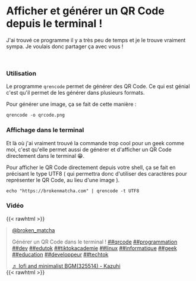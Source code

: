 # Afficher et générer un QR Code depuis le terminal !


<!--
 {{< image src="terminal-qrcode.png" caption="Un QR Code directement dans votre shell sur le terminal !" >}}
 -->

J'ai trouvé ce programme il y a très peu de temps et je le trouve vraiment sympa.
Je voulais donc partager ça avec vous !

<br>

### Utilisation

Le programme `qrencode` permet de générer des QR Code.
Ce qui est génial c'est qu'il permet de les générer dans plusieurs formats.

Pour générer une image, ça se fait de cette manière :

```shell
qrencode -o qrcode.png
```

### Affichage dans le terminal

Et là où j'ai vraiment trouvé la commande trop cool pour un geek comme moi, c'est qu'elle permet aussi de générer et d'afficher un QR Code directement dans le terminal 😁.

Pour afficher le QR Code directement depuis votre shell, ça se fait en précisant le type UTF8 ( qui permettra donc d'utiliser des caractères pour représenter le QR Code, au lieu d'une image ).


```shell
echo "https://brokenmatcha.com" | qrencode -t UTF8
```


### Vidéo

{{< rawhtml >}}
<blockquote class="tiktok-embed" cite="https://www.tiktok.com/@broken_matcha/video/7008926557586672902" data-video-id="7008926557586672902" style="max-width: 605px;min-width: 325px; margin: auto;" > <section> <a target="_blank" title="@broken_matcha" href="https://www.tiktok.com/@broken_matcha">@broken_matcha</a> <p>Générer un QR Code dans le terminal ! <a title="qrcode" target="_blank" href="https://www.tiktok.com/tag/qrcode">##qrcode</a> <a title="programmation" target="_blank" href="https://www.tiktok.com/tag/programmation">##programmation</a> <a title="dev" target="_blank" href="https://www.tiktok.com/tag/dev">##dev</a> <a title="edutok" target="_blank" href="https://www.tiktok.com/tag/edutok">##edutok</a> <a title="tiktokacademie" target="_blank" href="https://www.tiktok.com/tag/tiktokacademie">##tiktokacademie</a> <a title="linux" target="_blank" href="https://www.tiktok.com/tag/linux">##linux</a> <a title="informatique" target="_blank" href="https://www.tiktok.com/tag/informatique">##informatique</a> <a title="geek" target="_blank" href="https://www.tiktok.com/tag/geek">##geek</a> <a title="education" target="_blank" href="https://www.tiktok.com/tag/education">##education</a> <a title="developpeur" target="_blank" href="https://www.tiktok.com/tag/developpeur">##developpeur</a> <a title="techtok" target="_blank" href="https://www.tiktok.com/tag/techtok">##techtok</a></p> <a target="_blank" title="♬ lofi and minimalist BGM(325514) - Kazuhi" href="https://www.tiktok.com/music/lofi-and-minimalist-BGM-325514-6830448836784162818">♬ lofi and minimalist BGM(325514) - Kazuhi</a> </section> </blockquote> <script async src="https://www.tiktok.com/embed.js"></script>
{{< rawhtml >}}




